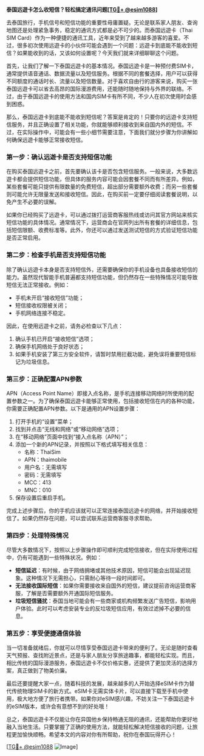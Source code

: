 **泰国远遊卡怎么收短信？轻松搞定通讯问题[[TG💪+ @esim1088](https://t.me/s/esim1088)]**

去泰国旅行，手机信号和短信功能的重要性毋庸置疑。无论是联系家人朋友、查询地图还是处理紧急事务，稳定的通讯方式都是必不可少的。而泰国远遊卡（Thai SIM Card）作为一种便捷的通讯工具，近年来受到了越来越多游客的喜爱。不过，很多初次使用远遊卡的小伙伴可能会遇到一个问题：远遊卡到底能不能收到短信？如果能收到的话，又该如何设置呢？今天我们就来详细聊聊这个问题。

首先，让我们了解一下泰国远遊卡的基本情况。泰国远遊卡是一种预付费SIM卡，通常提供语音通话、数据流量以及短信服务。根据不同的套餐选择，用户可以获得不同额度的通话时长、流量以及短信数量。对于喜欢自由行的游客来说，购买一张泰国远遊卡可以省去高昂的国际漫游费用，还能随时随地保持与外界的联络。不过，由于泰国远遊卡的使用方法和国内SIM卡有所不同，不少人在初次使用时会感到困惑。

那么，泰国远遊卡到底能不能收到短信呢？答案是肯定的！只要你的远遊卡支持短信服务，并且正确设置了相关功能，你就能够顺利接收到来自国内外的短信。不过，在实际操作中，可能会有一些小细节需要注意，下面我们就分步骤为你讲解如何确保远遊卡能够正常接收短信。

### **第一步：确认远遊卡是否支持短信功能**

在购买泰国远遊卡之前，首先要确认该卡是否包含短信服务。一般来说，大多数远遊卡都会提供短信功能，但具体的服务内容可能会因套餐不同而有所差异。例如，某些套餐可能只提供有限数量的免费短信，超出部分需要额外收费；而另一些套餐则可能允许无限量发送和接收短信。因此，在购买前一定要仔细阅读套餐说明，以免产生不必要的误解。

如果你已经购买了远遊卡，可以通过拨打运营商客服热线或访问其官方网站来核实短信功能的具体情况。通常情况下，运营商会在官网列出所有套餐的详细信息，包括短信限额、收费标准等。此外，你还可以通过发送测试短信的方式验证短信功能是否正常启用。

### **第二步：检查手机是否支持短信功能**

除了确认远遊卡本身是否支持短信外，还需要确保你的手机设备也具备接收短信的能力。虽然现代智能手机普遍都支持短信功能，但仍然存在一些特殊情况可能导致短信无法正常接收。例如：

- 手机未开启“接收短信”功能；
- 短信接收权限被关闭；
- 手机网络连接不稳定。

因此，在使用远遊卡之前，请务必检查以下几点：
1. 确认手机已开启“接收短信”选项；
2. 确保手机网络处于良好状态；
3. 如果手机安装了第三方安全软件，请暂时禁用拦截功能，避免误将重要短信标记为垃圾信息。

### **第三步：正确配置APN参数**

APN（Access Point Name）即接入点名称，是手机连接移动网络时所使用的配置参数之一。为了确保泰国远遊卡能够正常使用，包括接收短信在内的各种功能，你需要正确配置APN参数。以下是通用的APN设置步骤：

1. 打开手机的“设置”菜单；
2. 找到并点击“无线和网络”或“移动网络”选项；
3. 在“移动网络”页面中找到“接入点名称（APN）”；
4. 添加一个新的APN记录，并按照以下格式填写相关信息：
   - 名称：ThaiSim
   - APN：thaimobile
   - 用户名：无需填写
   - 密码：无需填写
   - MCC：413
   - MNC：010
5. 保存设置后重启手机。

完成上述步骤后，你的手机应该就可以正常连接泰国远遊卡的网络，并开始接收短信了。如果仍然存在问题，可以尝试联系运营商客服寻求帮助。

### **第四步：处理特殊情况**

尽管大多数情况下，按照以上步骤操作即可顺利完成短信接收，但在实际使用过程中，仍有可能遇到一些特殊状况。例如：

- **短信延迟**：有时候，由于网络拥堵或其他技术原因，短信可能会出现延迟现象。这种情况下无需担心，只需耐心等待一段时间即可。
- **无法接收国际短信**：如果你需要接收来自国外的短信，建议提前咨询运营商客服，了解是否需要额外开通国际短信服务。
- **垃圾短信骚扰**：泰国当地可能会有一些商家或机构频繁发送广告短信，影响用户体验。此时可以考虑安装专业的反垃圾短信应用，有效过滤掉不必要的信息。

### **第五步：享受便捷通信体验**

当一切准备就绪后，你就可以尽情享受泰国远遊卡带来的便利了。无论是随时查看天气预报、查找附近景点，还是与家人朋友分享旅途趣事，都能轻松实现。而且，相比传统的国际漫游服务，泰国远遊卡不仅价格实惠，还提供了更加灵活的选择方案，真正做到了物美价廉。

最后还要提醒大家一点，随着科技的发展，越来越多的人开始选择eSIM卡作为替代传统物理SIM卡的新方式。eSIM卡无需实体卡片，可以直接下载至手机中使用，极大地方便了旅行者携带。如果你对eSIM感兴趣，不妨关注一下泰国远遊卡的eSIM版本，或许会有意想不到的好处哦！

总之，泰国远遊卡不仅能让你在异国他乡保持畅通无阻的通讯，还能帮助你更好地融入当地生活。只要掌握了正确的使用方法，就能轻松解决短信接收的问题，让旅程更加愉快顺畅。希望本文的内容对你有所帮助，祝你在泰国玩得开心！

[[TG💪+ @esim1088](https://t.me/s/esim1088) ![Image](https://i.postimg.cc/4NQfJmqS/Snipaste-2025-05-13-00-14-12.png)]